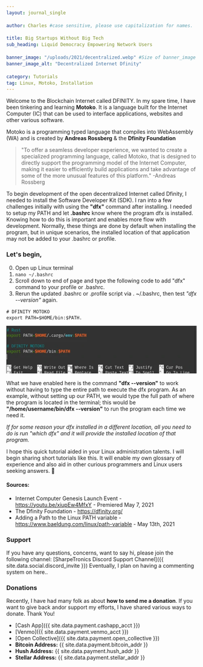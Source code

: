 ```yaml
---
layout: journal_single

author: Charles #case sensitive, please use capitalization for names.

title: Big Startups Without Big Tech
sub_heading: Liquid Democracy Empowering Network Users

banner_image: "/uploads/2021/decentralized.webp" #Size of banner_image 840x473
banner_image_alt: "Decentralized Internet Dfinity"

category: Tutorials
tag: Linux, Motoko, Installation
---
```



Welcome to the Blockchain Internet called DFINITY. In my spare time, I have been tinkering and learning **Motoko**. It is a language built for the Internet Computer (IC) that can be used to interface applications, websites and other various software.

Motoko is a programming typed language that compiles into WebAssembly (WA) and is created by **Andreas Rossberg** & the **Dfinity Foundation**

> "To offer a seamless developer experience, we wanted to create a specialized programming language, called Motoko, that is designed to directly support the programming model of the Internet Computer, making it easier to efficiently build applications and take advantage of some of the more unusual features of this platform." -Andreas Rossberg


To begin development of the open decentralized Internet called Dfinity, I needed to install the Software Developer Kit (SDK).
I ran into a few challenges initially with using the **"dfx"** command after installing. I needed to setup my PATH and let **.bashrc** know where the program dfx is installed.
Knowing how to do this is important and enables more flow with development. Normally, these things are done by default when installing the program, but in unique scenarios, the installed location of that application may not be added to your .bashrc or profile.


### Let's begin,

0. Open up Linux terminal
1. `nano ~/.bashrc`
2. Scroll down to end of page and type the following code to add "dfx" command to your profile or .bashrc.
3. Rerun the updated .bashrc or .profile script via . ~/.bashrc, then test *"dfx --version"* again.
```
# DFINITY MOTOKO
export PATH=$HOME/bin:$PATH.
```
![Bashrc Edit for Linux](/uploads/2021/motoko_bashrc-edit.webp "Motoko Bashrc Edit")

What we have enabled here is the command **"dfx --version"** to work without having to type the entire path to execute the dfx program.
As an example, without setting up our PATH, we would type the full path of where the program is located in the terminal; this would be **"/home/username/bin/dfx --version"** to run the program each time we need it.

*If for some reason your dfx installed in a different location, all you need to do is run "which dfx" and it will provide the installed location of that program.*

I hope this quick tutorial aided in your Linux administration talents. I will begin sharing short tutorials like this. It will enable my own glossary of experience and also aid in other curious programmers and Linux users seeking answers. 🖖

#### Sources:
* Internet Computer Genesis Launch Event - <https://youtu.be/xiupEw4MfxY> - Premiered May 7, 2021
* The Dfinity Foundation - <https://dfinity.org/>
* Adding a Path to the Linux PATH variable - <https://www.baeldung.com/linux/path-variable> - May 13th, 2021

### Support

If you have any questions, concerns, want to say hi, please join the following channel: [SharpeTronics Discord Support Channel]({{ site.data.social.discord_invite }}) Eventually, I plan on having a commenting system on here..

### Donations
Recently, I have had many folk as about **how to send me a donation**. If you want to give back andor support my efforts, I have shared various ways to donate. Thank You!

- [Cash App]({{ site.data.payment.cashapp_acct }})
- [Venmo]({{ site.data.payment.venmo_acct }})
- [Open Collective]({{ site.data.payment.open_collective }})
- **Bitcoin Address:** {{ site.data.payment.bitcoin_addr }}
- **Hush Address:** {{ site.data.payment.hush_addr }}
- **Stellar Address:** {{ site.data.payment.stellar_addr }}
